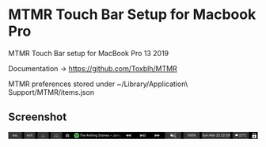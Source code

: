 # MTMR Touch Bar Setup for Macbook Pro
MTMR Touch Bar setup for MacBook Pro 13 2019

Documentation -> https://github.com/Toxblh/MTMR

MTMR preferences stored under ~/Library/Application\ Support/MTMR/items.json


## Screenshot
![touchbar](https://github.com/martinez-jm/touchbarSetup/blob/master/touchbar-screenshot.png?raw=true "Touchbar")

